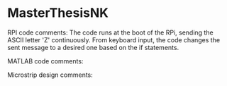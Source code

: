 # MasterThesisNK
RPI code comments:
The code runs at the boot of the RPi, sending the ASCII letter 'Z' continuously. From keyboard input, the code changes the sent message to a desired one based on the if statements. 


MATLAB code comments:

Microstrip design comments:
